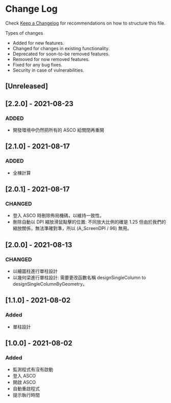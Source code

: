# Change Log

Check [Keep a Changelog](http://keepachangelog.com/) for recommendations on how to structure this file.

Types of changes

- Added for new features.
- Changed for changes in existing functionality.
- Deprecated for soon-to-be removed features.
- Removed for now removed features.
- Fixed for any bug fixes.
- Security in case of vulnerabilities.

## [Unreleased]

## [2.2.0] - 2021-08-23

### ADDED

- 開發環境中仍然把所有的 ASCO 給關閉再重開

## [2.1.0] - 2021-08-17

### ADDED

- 全棟計算

## [2.0.1] - 2021-08-17

### CHANGED

- 登入 ASCO 時刪除佈局機碼，以維持一致性。
- 刪除自動以 DPI 縮放滑鼠點擊的位置: 不同放大比例的確是 1.25 但由於我們的縮放關係，無法準確對準，所以 (A_ScreenDPI / 96) 無用。

## [2.0.0] - 2021-08-13

### CHANGED

- 以繪圖柱進行單柱設計
- 以幾何梁進行單柱設計: 需要更改函數名稱 designSingleColumn to designSingleColumnByGeometry。

## [1.1.0] - 2021-08-02

### Added

- 單柱設計

## [1.0.0] - 2021-08-02

### Added

- 監測程式有沒有啟動
- 登入 ASCO
- 開啟 ASCO
- 自動重啟程式
- 提示執行時間
